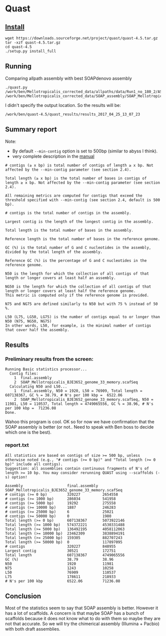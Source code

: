 # Quast

## [Install](http://quast.bioinf.spbau.ru/manual.html#sec1)
```
wget https://downloads.sourceforge.net/project/quast/quast-4.5.tar.gz
tar -xzf quast-4.5.tar.gz
cd quast-4.5
./setup.py install_full
```
## Running
Comparing allpath assembly with best SOAPdenovo assembly
```
./quast.py /work/ben/Mellotropicalis_corrected_data/allpaths/data/Run1_no_180_2/ASSEMBLIES/test/final.assembly.fasta /work/ben/Mellotropicalis_corrected_data/SOAP_assembly/SOAP_Mellotropicalis_BJE3652_genome_33_memory.scafSeq
```
I didn't specify the output location. So the results will be:
```
/work/ben/quast-4.5/quast_results/results_2017_04_25_13_07_23
```

## Summary report
Note:

- By default `--min-contig` option is set to 500bp (similar to abyss I think).
- very complete description in the [manual](http://quast.bioinf.spbau.ru/manual.html#sec3)
```
# contigs (≥ x bp) is total number of contigs of length ≥ x bp. Not affected by the --min-contig parameter (see section 2.4).

Total length (≥ x bp) is the total number of bases in contigs of length ≥ x bp. Not affected by the --min-contig parameter (see section 2.4).

All remaining metrics are computed for contigs that exceed the threshold specified with --min-contig (see section 2.4, default is 500 bp).

# contigs is the total number of contigs in the assembly.

Largest contig is the length of the longest contig in the assembly.

Total length is the total number of bases in the assembly.

Reference length is the total number of bases in the reference genome.

GC (%) is the total number of G and C nucleotides in the assembly, divided by the total length of the assembly.

Reference GC (%) is the percentage of G and C nucleotides in the reference genome.

N50 is the length for which the collection of all contigs of that length or longer covers at least half an assembly.

NG50 is the length for which the collection of all contigs of that length or longer covers at least half the reference genome.
This metric is computed only if the reference genome is provided.

N75 and NG75 are defined similarly to N50 but with 75 % instead of 50 %.

L50 (L75, LG50, LG75) is the number of contigs equal to or longer than N50 (N75, NG50, NG75)
In other words, L50, for example, is the minimal number of contigs that cover half the assembly.
```
## Results
### Preliminary results from the screen:
```
Running Basic statistics processor...
  Contig files:
    1  final.assembly
    2  SOAP_Mellotropicalis_BJE3652_genome_33_memory.scafSeq
  Calculating N50 and L50...
    1  final.assembly, N50 = 1920, L50 = 76909, Total length = 607138367, GC % = 38.79, # N's per 100 kbp =  6522.06
    2  SOAP_Mellotropicalis_BJE3652_genome_33_memory.scafSeq, N50 = 11981, L50 = 110537, Total length = 4749065556, GC % = 38.96, # N's per 100 kbp =  71236.08
Done.
```
Wahoo this program is cool. OK so for now we have confirmation that the SOAP assembly is better (or not.. Need to speak with Ben boss to decide which one is the best).

### report.txt
```
All statistics are based on contigs of size >= 500 bp, unless otherwise noted (e.g., "# contigs (>= 0 bp)" and "Total length (>= 0 bp)" include all contigs).
Suggestion: all assemblies contain continuous fragments of N's of length >= 10 bp. You may consider rerunning QUAST using --scaffolds (-s) option!

Assembly                    final.assembly  SOAP_Mellotropicalis_BJE3652_genome_33_memory.scafSeq
# contigs (>= 0 bp)         320227          2654558                                              
# contigs (>= 1000 bp)      286034          541958                                               
# contigs (>= 5000 bp)      19292           275558                                               
# contigs (>= 10000 bp)     1887            246283                                               
# contigs (>= 25000 bp)     6               25021                                                
# contigs (>= 50000 bp)     0               1980                                                 
Total length (>= 0 bp)      607138367       5073922146                                           
Total length (>= 1000 bp)   574372221       4530331488                                           
Total length (>= 5000 bp)   136492195       4058112063                                           
Total length (>= 10000 bp)  23462309        3838894191                                           
Total length (>= 25000 bp)  159305          882707243                                            
Total length (>= 50000 bp)  0               117897095                                            
# contigs                   320227          848955                                               
Largest contig              30521           172751                                               
Total length                607138367       4749065556                                           
GC (%)                      38.79           38.96                                                
N50                         1920            11981                                                
N75                         1243            10258                                                
L50                         76909           110537                                               
L75                         178611          218933                                               
# N's per 100 kbp           6522.06         71236.08                
```
## Conclusion
Most of the statistics seem to say that SOAP assembly is better. However it has a lot of scaffolds. A concern is that maybe SOAP has a bunch of scaffolds because it does not know what to do with them so maybe they are not that accurate. So we will try the chimerical assembly (Illumina + Pacbio) with both draft assemblies.
